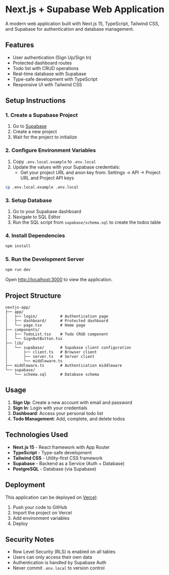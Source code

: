 # Next.js + Supabase Web Application

A modern web application built with Next.js 15, TypeScript, Tailwind CSS, and Supabase for authentication and database management.

## Features

- User authentication (Sign Up/Sign In)
- Protected dashboard routes
- Todo list with CRUD operations
- Real-time database with Supabase
- Type-safe development with TypeScript
- Responsive UI with Tailwind CSS

## Setup Instructions

### 1. Create a Supabase Project

1. Go to [Supabase](https://app.supabase.com/)
2. Create a new project
3. Wait for the project to initialize

### 2. Configure Environment Variables

1. Copy `.env.local.example` to `.env.local`
2. Update the values with your Supabase credentials:
   - Get your project URL and anon key from:
     Settings → API → Project URL and Project API keys

```bash
cp .env.local.example .env.local
```

### 3. Setup Database

1. Go to your Supabase dashboard
2. Navigate to SQL Editor
3. Run the SQL script from `supabase/schema.sql` to create the todos table

### 4. Install Dependencies

```bash
npm install
```

### 5. Run the Development Server

```bash
npm run dev
```

Open [http://localhost:3000](http://localhost:3000) to view the application.

## Project Structure

```
nextjs-app/
├── app/
│   ├── login/          # Authentication page
│   ├── dashboard/      # Protected dashboard
│   └── page.tsx        # Home page
├── components/
│   ├── TodoList.tsx    # Todo CRUD component
│   └── SignOutButton.tsx
├── lib/
│   └── supabase/       # Supabase client configuration
│       ├── client.ts   # Browser client
│       ├── server.ts   # Server client
│       └── middleware.ts
├── middleware.ts       # Authentication middleware
└── supabase/
    └── schema.sql      # Database schema

```

## Usage

1. **Sign Up**: Create a new account with email and password
2. **Sign In**: Login with your credentials
3. **Dashboard**: Access your personal todo list
4. **Todo Management**: Add, complete, and delete todos

## Technologies Used

- **Next.js 15** - React framework with App Router
- **TypeScript** - Type-safe development
- **Tailwind CSS** - Utility-first CSS framework
- **Supabase** - Backend as a Service (Auth + Database)
- **PostgreSQL** - Database (via Supabase)

## Deployment

This application can be deployed on [Vercel](https://vercel.com/):

1. Push your code to GitHub
2. Import the project on Vercel
3. Add environment variables
4. Deploy

## Security Notes

- Row Level Security (RLS) is enabled on all tables
- Users can only access their own data
- Authentication is handled by Supabase Auth
- Never commit `.env.local` to version control
